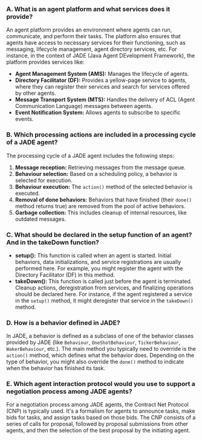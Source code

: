 ### A. What is an agent platform and what services does it provide?

An agent platform provides an environment where agents can run, communicate, and perform their tasks. The platform also ensures that agents have access to necessary services for their functioning, such as messaging, lifecycle management, agent directory services, etc. For instance, in the context of JADE (Java Agent DEvelopment Framework), the platform provides services like:

- **Agent Management System (AMS):** Manages the lifecycle of agents.
- **Directory Facilitator (DF):** Provides a yellow-page service to agents, where they can register their services and search for services offered by other agents.
- **Message Transport System (MTS):** Handles the delivery of ACL (Agent Communication Language) messages between agents.
- **Event Notification System:** Allows agents to subscribe to specific events.

### B. Which processing actions are included in a processing cycle of a JADE agent?

The processing cycle of a JADE agent includes the following steps:
1. **Message reception:** Retrieving messages from the message queue.
2. **Behaviour selection:** Based on a scheduling policy, a behavior is selected for execution.
3. **Behaviour execution:** The `action()` method of the selected behavior is executed.
4. **Removal of done behaviors:** Behaviors that have finished (their `done()` method returns true) are removed from the pool of active behaviors.
5. **Garbage collection:** This includes cleanup of internal resources, like outdated messages.

### C. What should be declared in the setup function of an agent? And in the takeDown function?

- **setup():** This function is called when an agent is started. Initial behaviors, data initializations, and service registrations are usually performed here. For example, you might register the agent with the Directory Facilitator (DF) in this method.
- **takeDown():** This function is called just before the agent is terminated. Cleanup actions, deregistration from services, and finalizing operations should be declared here. For instance, if the agent registered a service in the `setup()` method, it might deregister that service in the `takeDown()` method.

### D. How is a behavior defined in JADE?

In JADE, a behavior is defined as a subclass of one of the behavior classes provided by JADE (like `Behaviour`, `OneShotBehaviour`, `TickerBehaviour`, `WakerBehaviour`, etc.). The main method you typically need to override is the `action()` method, which defines what the behavior does. Depending on the type of behavior, you might also override the `done()` method to indicate when the behavior has finished its task.

### E. Which agent interaction protocol would you use to support a negotiation process among JADE agents?

For a negotiation process among JADE agents, the Contract Net Protocol (CNP) is typically used. It's a formalism for agents to announce tasks, make bids for tasks, and assign tasks based on those bids. The CNP consists of a series of calls for proposal, followed by proposal submissions from other agents, and then the selection of the best proposal by the initiating agent.
